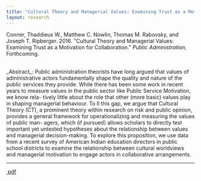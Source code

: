 ```yaml
---
title: "Cultural Theory and Managerial Values: Examining Trust as a Motivation for Collaboration"
layout: research
---
```


Conner, Thaddieus W., Matthew C. Nowlin, Thomas M. Rabovsky, and Joseph T. Ripberger. 2016. "Cultural Theory and Managerial Values: Examining Trust as a Motivation for Collaboration." _Public Administration_, Forthcoming.

<br />
_Abstract_: Public administration theorists have long argued that values of administrative actors fundamentally shape the quality and nature of the public services they provide. While there has been some work in recent years to measure values in the public sector like Public Service Motivation, we know rela- tively little about the role that other (more basic) values play in shaping managerial behaviour. To  ll this gap, we argue that Cultural Theory (CT), a prominent theory within research on risk and public opinion, provides a general framework for operationalizing and measuring the values of public man- agers, which (if pursued) allows scholars to directly test important yet untested hypotheses about the relationship between values and managerial decision-making. To explore this proposition, we use data from a recent survey of American Indian education directors in public school districts to examine the relationship between cultural worldviews and managerial motivation to engage actors in collaborative arrangements.

<hr class="separator">

<p><a href="{{ site.url }}/files/pa2016.pdf"><i class="fa fa-file-pdf-o"></i>&nbsp;pdf</a></p>
